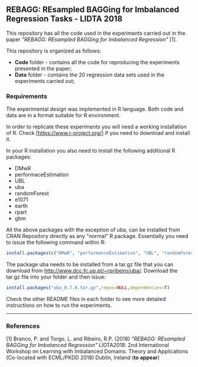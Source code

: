## REBAGG: REsampled BAGGing for Imbalanced Regression Tasks - LIDTA 2018

This repository has all the code used in the experiments carried out in the paper *"REBAGG: REsampled BAGGing for Imbalanced Regression"* [1].


This repository is organized as follows:

* **Code** folder - contains all the code for reproducing the experiments presented in the paper;
* **Data** folder - contains the 20 regression data sets used in the experiments carried out;


### Requirements

The experimental design was implemented in R language. Both code and data are in a format suitable for R environment.

In order to replicate these experiments you will need a working installation
  of R. Check [https://www.r-project.org/] if you need to download and install it.

In your R installation you also need to install the following additional R packages:

  - DMwR
  - performaceEstimation
  - UBL
  - uba
  - randomForest
  - e1071
  - earth
  - rpart
  - gbm


All the above packages with the exception of uba, can be installed from CRAN Repository directly as any "normal" R package. Essentially you need to issue the following command within R:

```r
install.packages(c("DMwR", "performanceEstimation", "UBL", "randomForest", "e1071", "earth", "rpart", "gbm"))
```

The package uba needs to be installed from a tar.gz file that you
  can download from http://www.dcc.fc.up.pt/~rpribeiro/uba/.
  Download the tar.gz file into your folder and then issue:

```r
install.packages("uba_0.7.8.tar.gz",repos=NULL,dependencies=T)
```

Check the other README files in each folder to see more detailed instructions on how to run the experiments.

*****

### References
[1] Branco, P. and Torgo, L. and Ribeiro, R.P. (2018) *"REBAGG: REsampled BAGGing for Imbalanced Regression"* LIDTA2018: 2nd International Workshop on Learning with Imbalanced Domains: Theory and Applications (Co-located with ECML/PKDD 2018) Dublin, Ireland (**to appear**)

